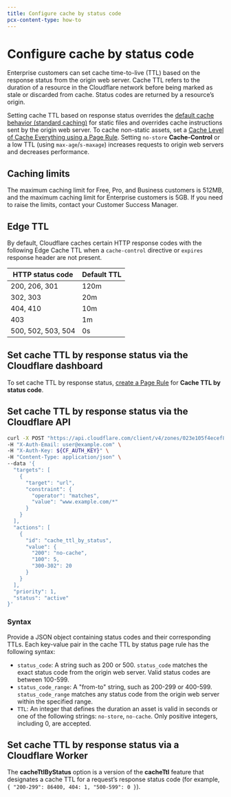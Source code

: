 ```yaml
---
title: Configure cache by status code
pcx-content-type: how-to
---
```


# Configure cache by status code

Enterprise customers can set cache time-to-live (TTL) based on the response status from the origin web server. Cache TTL refers to the duration of a resource in the Cloudflare network before being marked as stale or discarded from cache. Status codes are returned by a resource’s origin.

Setting cache TTL based on response status overrides the [default cache behavior (standard caching)](/about/default-cache-behavior) for static files and overrides cache instructions sent by the origin web server. To cache non-static assets, set a [Cache Level of Cache Everything using a Page Rule](/how-to/create-page-rules#cache-everything). Setting `no-store` **Cache-Control** or a low TTL (using `max-age`/`s-maxage`) increases requests to origin web servers and decreases performance.

## Caching limits

The maximum caching limit for Free, Pro, and Business customers is 512MB, and the maximum caching limit for Enterprise customers is 5GB. If you need to raise the limits, contact your Customer Success Manager.

## Edge TTL

By default, Cloudflare caches certain HTTP response codes with the following Edge Cache TTL when a `cache-control` directive or `expires` response header are not present.

| HTTP status code   | Default TTL |
| ------------------ | ----------- |
| 200, 206, 301      | 120m        |
| 302, 303           | 20m         |
| 404, 410           | 10m         |
| 403                | 1m          |
| 500, 502, 503, 504 | 0s          |

## Set cache TTL by response status via the Cloudflare dashboard

To set cache TTL by response status, [create a Page Rule](/how-to/create-page-rules#create-a-page-rule) for **Cache TTL by status code**.

## Set cache TTL by response status via the Cloudflare API

```sh
curl -X POST "https://api.cloudflare.com/client/v4/zones/023e105f4ecef8ad9ca31a8372d0c353/pagerules" \
-H "X-Auth-Email: user@example.com" \
-H "X-Auth-Key: ${CF_AUTH_KEY}" \
-H "Content-Type: application/json" \
--data '{
  "targets": [
    {
      "target": "url",
      "constraint": {
        "operator": "matches",
        "value": "www.example.com/*"
      }
    }
  ],
  "actions": [
    {
      "id": "cache_ttl_by_status",
      "value": {
        "200": "no-cache",
        "100": 5,
        "300-302": 20
      }
    }
  ],
  "priority": 1,
  "status": "active"
}'
```

### Syntax

Provide a JSON object containing status codes and their corresponding TTLs. Each key-value pair in the cache TTL by status page rule has the following syntax:

- `status_code`: A string such as 200 or 500. `status_code` matches the exact status code from the origin web server. Valid status codes are between 100-599.
- `status_code_range`: A "from-to" string, such as 200-299 or 400-599. `status_code_range` matches any status code from the origin web server within the specified range.
- `TTL`: An integer that defines the duration an asset is valid in seconds or one of the following strings: `no-store`, `no-cache`. Only positive integers, including 0, are accepted.

## Set cache TTL by response status via a Cloudflare Worker

The **cacheTtlByStatus** option is a version of the **cacheTtl** feature that designates a cache TTL for a request’s response status code (for example, `{ "200-299": 86400, 404: 1, "500-599": 0 }`).
